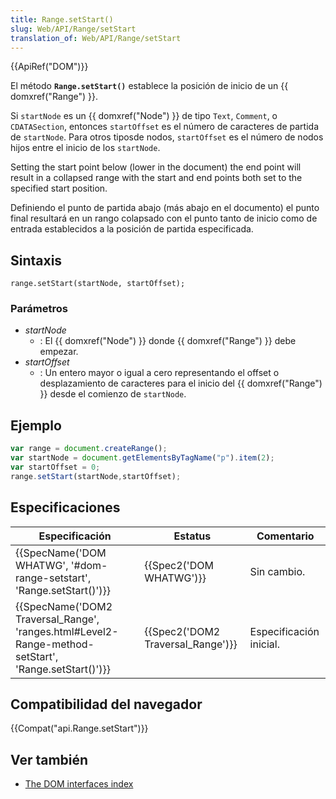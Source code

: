 ```yaml
---
title: Range.setStart()
slug: Web/API/Range/setStart
translation_of: Web/API/Range/setStart
---
```


{{ApiRef("DOM")}}

El método **`Range.setStart()`** establece la posición de inicio de un {{ domxref("Range") }}.

Si `startNode` es un {{ domxref("Node") }} de tipo `Text`, `Comment`, o `CDATASection`, entonces `startOffset` es el número de caracteres de partida de `startNode`. Para otros tiposde nodos, `startOffset` es el número de nodos hijos entre el inicio de los `startNode`.

Setting the start point below (lower in the document) the end point will result in a collapsed range with the start and end points both set to the specified start position.

Definiendo el punto de partida abajo (más abajo en el documento) el punto final resultará en un rango colapsado con el punto tanto de inicio como de entrada establecidos a la posición de partida especificada.

## Sintaxis

```
range.setStart(startNode, startOffset);
```

### Parámetros

- _startNode_
  - : El {{ domxref("Node") }} donde {{ domxref("Range") }} debe empezar.
- _startOffset_
  - : Un entero mayor o igual a cero representando el offset o desplazamiento de caracteres para el inicio del {{ domxref("Range") }} desde el comienzo de `startNode`.

## Ejemplo

```js
var range = document.createRange();
var startNode = document.getElementsByTagName("p").item(2);
var startOffset = 0;
range.setStart(startNode,startOffset);
```

## Especificaciones

| Especificación                                                                                                                       | Estatus                                      | Comentario              |
| ------------------------------------------------------------------------------------------------------------------------------------ | -------------------------------------------- | ----------------------- |
| {{SpecName('DOM WHATWG', '#dom-range-setstart', 'Range.setStart()')}}                                         | {{Spec2('DOM WHATWG')}}             | Sin cambio.             |
| {{SpecName('DOM2 Traversal_Range', 'ranges.html#Level2-Range-method-setStart', 'Range.setStart()')}} | {{Spec2('DOM2 Traversal_Range')}} | Especificación inicial. |

## Compatibilidad del navegador

{{Compat("api.Range.setStart")}}

## Ver también

- [The DOM interfaces index](/es/docs/DOM/DOM_Reference)
